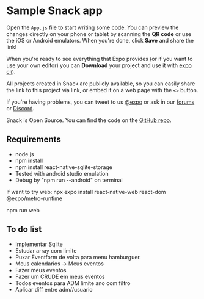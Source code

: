 # Sample Snack app

Open the `App.js` file to start writing some code. You can preview the changes directly on your phone or tablet by scanning the **QR code** or use the iOS or Android emulators. When you're done, click **Save** and share the link!

When you're ready to see everything that Expo provides (or if you want to use your own editor) you can **Download** your project and use it with [expo cli](https://docs.expo.dev/get-started/installation/#expo-cli)).

All projects created in Snack are publicly available, so you can easily share the link to this project via link, or embed it on a web page with the `<>` button.

If you're having problems, you can tweet to us [@expo](https://twitter.com/expo) or ask in our [forums](https://forums.expo.dev/c/expo-dev-tools/61) or [Discord](https://chat.expo.dev/).

Snack is Open Source. You can find the code on the [GitHub repo](https://github.com/expo/snack).

## Requirements

- node.js 
- npm install
- npm install react-native-sqlite-storage
- Tested with android studio emulation
- Debug by "npm run --android" on terminal



If want to try web: npx expo install react-native-web react-dom @expo/metro-runtime

npm run web


## To do list

- Implementar Sqlite
- Estudar array com limite 
- Puxar Eventform de volta para menu hamburguer.
- Meus calendarios -> Meus eventos 
- Fazer meus eventos
- Fazer um CRUDE em meus eventos
- Todos eventos para ADM limite ano com filtro 
- Aplicar diff entre adm//usuario




